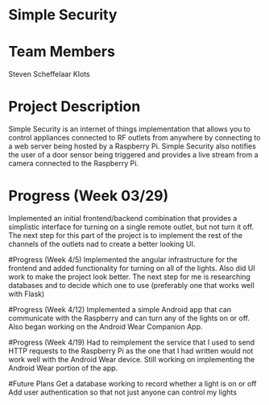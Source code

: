 # Simple Security

# Team Members
Steven Scheffelaar Klots

# Project Description
Simple Security is an internet of things implementation that allows you to control
appliances connected to RF outlets from anywhere by connecting to a web server being hosted 
by a Raspberry Pi. Simple Security also notifies the user of a door sensor being triggered
and provides a live stream from a camera connected to the Raspberry Pi.

# Progress (Week 03/29)
Implemented an initial frontend/backend combination that provides a simplistic interface 
for turning on a single remote outlet, but not turn it off. The next step for this part of the project
is to implement the rest of the channels of the outlets nad to create a better looking UI.

#Progress (Week 4/5)
Implemented the angular infrastructure for the frontend and added functionality for turning on all of the lights.
Also did UI work to make the project look better.
The next step for me is researching databases and to decide which one to use (preferably one that works well with Flask)

#Progress (Week 4/12)
Implemented a simple Android app that can communicate with the Raspberry and can turn  any of the lights on or off.
Also began working on the Android Wear Companion App.

#Progress (Week 4/19)
Had to reimplement the service that I used to send HTTP requests to the Raspberry Pi as the one that I had written
would not work well with the Android Wear device. Still working on implementing the Android Wear portion of the app.

#Future Plans
Get a database working to record whether a light is on or off
Add user authentication so that not just anyone can control my lights
